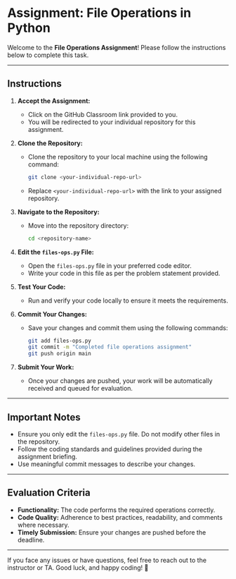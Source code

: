 # Assignment: File Operations in Python

Welcome to the **File Operations Assignment**! Please follow the instructions below to complete this task.

---

## **Instructions**

1. **Accept the Assignment:**
   - Click on the GitHub Classroom link provided to you.
   - You will be redirected to your individual repository for this assignment.

2. **Clone the Repository:**
   - Clone the repository to your local machine using the following command:
     ```bash
     git clone <your-individual-repo-url>
     ```
   - Replace `<your-individual-repo-url>` with the link to your assigned repository.

3. **Navigate to the Repository:**
   - Move into the repository directory:
     ```bash
     cd <repository-name>
     ```

4. **Edit the `files-ops.py` File:**
   - Open the `files-ops.py` file in your preferred code editor.
   - Write your code in this file as per the problem statement provided.

5. **Test Your Code:**
   - Run and verify your code locally to ensure it meets the requirements.

6. **Commit Your Changes:**
   - Save your changes and commit them using the following commands:
     ```bash
     git add files-ops.py
     git commit -m "Completed file operations assignment"
     git push origin main
     ```

7. **Submit Your Work:**
   - Once your changes are pushed, your work will be automatically received and queued for evaluation.

---

## **Important Notes**

- Ensure you only edit the `files-ops.py` file. Do not modify other files in the repository.
- Follow the coding standards and guidelines provided during the assignment briefing.
- Use meaningful commit messages to describe your changes.

---

## **Evaluation Criteria**

- **Functionality:** The code performs the required operations correctly.
- **Code Quality:** Adherence to best practices, readability, and comments where necessary.
- **Timely Submission:** Ensure your changes are pushed before the deadline.

---

If you face any issues or have questions, feel free to reach out to the instructor or TA. Good luck, and happy coding! 🚀
